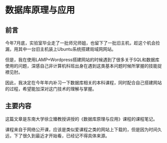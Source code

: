 # 数据库原理与应用

## 前言

今年7月底，实验室毕业走了一批师兄师姐，也留下了一批旧主机，趁这个机会捡漏，用其中一台旧主机装上Ubuntu系统搭建局域网网站。

但是，我在使用LAMP+Wordpress搭建网站的时候遇到了很多关于SQL和数据库使用的问题，深感自己非计算机科班出身在遇到这类基本问题时候所掌握的技能捉襟见肘。

因此，我决定在今年年内补习一下数据库相关的本科课程，同时配合自己搭建网站的过程，希望能加深对这门技术的理解与掌握。

## 主要内容

这篇文章是东南大学徐立臻教授讲授的《数据库原理与应用》课程的课程笔记。

课程来自于网络公开课，应该是类似爱课程之类的网站上下载的，但是因为时间久远，下了很久到最近才开始看，已经记不得具体来源。
